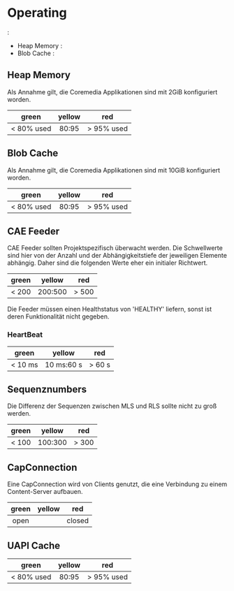 Operating
=========

:
 - Heap Memory :
 - Blob Cache :


## Heap Memory

Als Annahme gilt, die Coremedia Applikationen sind mit 2GiB konfiguriert worden.

| green | yellow | red |
|:---:|:---:|:---:|
| < 80% used | 80:95 | > 95% used |

## Blob Cache

Als Annahme gilt, die Coremedia Applikationen sind mit 10GiB konfiguriert worden.

| green | yellow | red |
|:---:|:---:|:---:|
| < 80% used | 80:95 | > 95% used |

## CAE Feeder

CAE Feeder sollten Projektspezifisch überwacht werden. Die Schwellwerte sind hier von der Anzahl und der Abhängigkeitstiefe der jeweiligen Elemente abhängig.
Daher sind die folgenden Werte eher ein initialer Richtwert.

| green | yellow | red |
|:---:|:---:|:---:|
| < 200 | 200:500 | > 500 |

Die Feeder müssen einen Healthstatus von 'HEALTHY' liefern, sonst ist deren Funktionalität nicht gegeben.

### HeartBeat

| green | yellow | red |
|:---:|:---:|:---:|
| < 10 ms | 10 ms:60 s | > 60 s |


## Sequenznumbers

Die Differenz der Sequenzen zwischen MLS und RLS sollte nicht zu groß werden.

| green | yellow | red |
|:---:|:---:|:---:|
| < 100 | 100:300 | > 300 |


## CapConnection

Eine CapConnection wird von Clients genutzt, die eine Verbindung zu einem Content-Server aufbauen.

| green | yellow | red |
|:---:|:---:|:---:|
| open |    | closed |


## UAPI Cache

| green | yellow | red |
|:---:|:---:|:---:|
| < 80% used | 80:95 | > 95% used |


